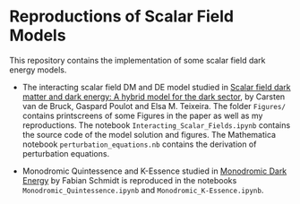 # Reproductions of Scalar Field Models

This repository contains the implementation of some scalar field dark energy models. 

- The interacting scalar field DM and DE model studied in [Scalar field dark matter and dark energy: A hybrid model for the dark sector](https://arxiv.org/pdf/2211.13653.pdf), by Carsten van de Bruck, Gaspard Poulot and Elsa M. Teixeira. The folder `Figures/` contains printscreens of some Figures in the paper as well as my reproductions. The notebook `Interacting_Scalar_Fields.ipynb` contains the source code of the model solution and figures. The Mathematica notebook `perturbation_equations.nb` contains the derivation of perturbation equations.

- Monodromic Quintessence and K-Essence studied in [Monodromic Dark Energy](https://arxiv.org/pdf/1709.01544.pdf) by Fabian Schmidt is reproduced in the notebooks `Monodromic_Quintessence.ipynb` and `Monodromic_K-Essence.ipynb`.
